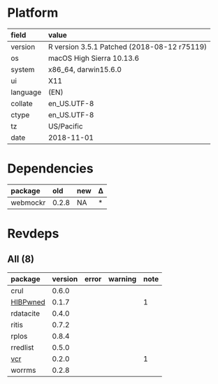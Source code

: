 # Platform

|field    |value                                       |
|:--------|:-------------------------------------------|
|version  |R version 3.5.1 Patched (2018-08-12 r75119) |
|os       |macOS High Sierra 10.13.6                   |
|system   |x86_64, darwin15.6.0                        |
|ui       |X11                                         |
|language |(EN)                                        |
|collate  |en_US.UTF-8                                 |
|ctype    |en_US.UTF-8                                 |
|tz       |US/Pacific                                  |
|date     |2018-11-01                                  |

# Dependencies

|package  |old   |new |Δ  |
|:--------|:-----|:---|:--|
|webmockr |0.2.8 |NA  |*  |

# Revdeps

## All (8)

|package                          |version |error |warning |note |
|:--------------------------------|:-------|:-----|:-------|:----|
|crul                             |0.6.0   |      |        |     |
|[HIBPwned](problems.md#hibpwned) |0.1.7   |      |        |1    |
|rdatacite                        |0.4.0   |      |        |     |
|ritis                            |0.7.2   |      |        |     |
|rplos                            |0.8.4   |      |        |     |
|rredlist                         |0.5.0   |      |        |     |
|[vcr](problems.md#vcr)           |0.2.0   |      |        |1    |
|worrms                           |0.2.8   |      |        |     |

